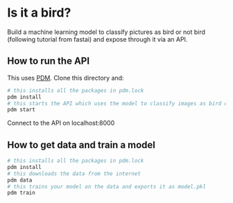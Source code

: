 # Is it a bird?

Build a machine learning model to classify pictures as bird or not bird (following tutorial from fastai) and expose through it via an API.

## How to run the API

This uses [PDM](https://pdm.fming.dev/latest/). Clone this directory and: 

```bash
# this installs all the packages in pdm.lock
pdm install
# this starts the API which uses the model to classify images as bird or not-bird
pdm start
```
Connect to the API on localhost:8000

## How to get data and train a model

```bash
# this installs all the packages in pdm.lock
pdm install
# this downloads the data from the internet
pdm data
# this trains your model on the data and exports it as model.pkl
pdm train
```
